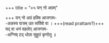 +++
title = "०५ यन् नो अग्रम्"

+++
यन् नो अग्रं हविष आजगाम-  
-अन्नस्य पात्रम् उत सर्पिषो वा । +++(read prattam?)+++  
यद् वा धनं वहतोर् आजगाम-  
-अग्निष् टद् धोता सुहुतं कृणोतु ॥
